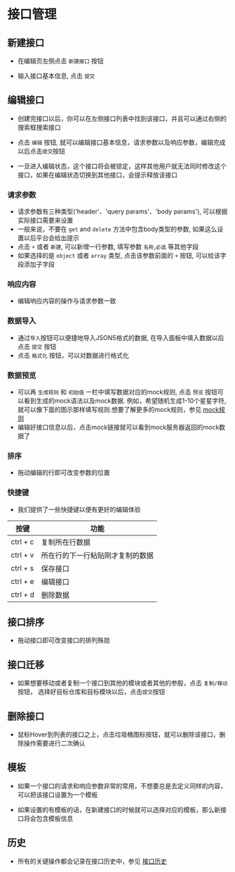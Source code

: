 # 接口管理
## 新建接口
- 在编辑页左侧点击 `新建接口` 按钮

<code src="./component/create_inf_zh.tsx" inline=true></code>

- 输入接口基本信息, 点击 `提交`

<code src="./component/popup_inf_zh.tsx" inline=true></code>
## 编辑接口
- 创建完接口以后，你可以在左侧接口列表中找到该接口，并且可以通过右侧的搜索框搜索接口

<code src="./component/list_zh.tsx" inline=true></code>

- 点击 `编辑` 按钮, 就可以编辑接口基本信息，请求参数以及响应参数，编辑完成以后点击`提交`按钮

<code src="./component/edit_inf_zh.tsx" inline=true></code>

- 一旦进入编辑状态，这个接口将会被锁定，这样其他用户就无法同时修改这个接口，如果在编辑状态切换到其他接口，会提示释放该接口

<code src="./component/lock_zh.tsx" inline=true></code>

### 请求参数
- 请求参数有三种类型('header'、'query params'、'body params'), 可以根据实际接口需要来设置
<code src="./component/request_zh.tsx" inline=true></code>
- 一般来说，不要在 `get` and `delete` 方法中包含body类型的参数, 如果这么设置以后平台会给出提示
<code src="./component/warning_zh.tsx" inline=true></code>
- 点击 `+` 或者 `新建`, 可以新增一行参数, 填写参数 `名称`,`必选` 等其他字段
<code src="./component/add_zh.tsx" inline=true></code>
- 如果选择的是 `object` 或者 `array` 类型, 点击该参数前面的 `+` 按钮, 可以给该字段添加子字段
<code src="./component/add_children_zh.tsx" inline=true></code>
### 响应内容
- 编辑响应内容的操作与请求参数一致
### 数据导入
- 通过`导入`按钮可以便捷地导入JSON5格式的数据, 在导入面板中填入数据以后点击 `提交` 按钮
<code src="./component/import_button_zh.tsx" inline=true></code>
<code src="./component/import_zh.tsx" inline=true></code>
- 点击 `格式化` 按钮，可以对数据进行格式化
### 数据预览
- 可以再 `生成规则` 和 `初始值` 一栏中填写数据对应的mock规则, 点击 `预览` 按钮可以看到生成的mock语法以及mock数据. 例如，希望随机生成1-10个星星字符, 就可以像下面的图示那样填写规则.想要了解更多的mock规则，参见 [mock规则](https://infra-fe.github.io/rap-client/zh-CN/guide/mock/rule)
<code src="./component/preview_zh.tsx" inline=true></code>
- 编辑好接口信息以后，点击mock链接就可以看到mock服务器返回的mock数据了
<code src="./component/mock.tsx" inline=true></code>
### 排序
- 拖动编辑的行即可改变参数的位置
<code src="./component/param_order.tsx" inline=true></code>
### 快捷键
- 我们提供了一些快捷键以便有更好的编辑体验

|  按键      | 功能                                |
| --------- | -------------------------------------- |
| ctrl + c  | 复制所在行数据       |
| ctrl + v  | 所在行的下一行粘贴刚才复制的数据 |
| ctrl + s  | 保存接口                              |
| ctrl + e  | 编辑接口                          |
| ctrl + d  | 删除数据                       |

## 接口排序
- 拖动接口即可改变接口的排列殊勋
<code src="./component/order.tsx" inline=true></code>
## 接口迁移
- 如果想要移动或者复制一个接口到其他的模块或者其他的参股，点击 `复制/移动`按钮， 选择好目标仓库和目标模块以后，点击`提交`按钮

<code src="./component/move_zh.tsx" inline=true></code>
## 删除接口
- 鼠标Hover到列表的接口之上，点击垃圾桶图标按钮，就可以删除该接口，删除操作需要进行二次确认

<code src="./component/delete_inf_zh.tsx" inline=true></code>
## 模板

- 如果一个接口的请求和响应参数非常的常用，不想要总是去定义同样的内容，可以把该接口设置为一个模板

<code src="./component/template_zh.tsx" inline=true></code>

- 如果设置的有模板的话，在新建接口的时候就可以选择对应的模板，那么新接口将会包含模板信息

<code src="./component/create_from_tempalte_zh.tsx" inline=true></code>

## 历史

- 所有的关键操作都会记录在接口历史中，参见 [接口历史](https://infra-fe.github.io/rap-client/zh-CN/guide/interface/history#%E6%8E%A5%E5%8F%A3%E5%8E%86%E5%8F%B2)